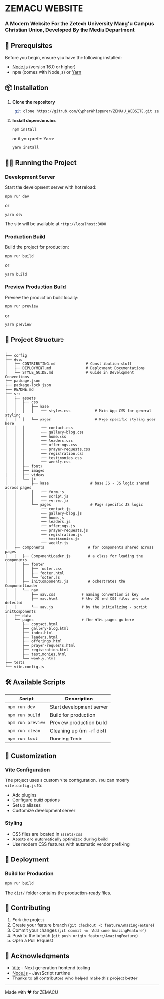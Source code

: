 
# ZEMACU WEBSITE

### A Modern Website For the Zetech University Mang'u Campus Christian Union, Developed By the Media Department
## 🔧 Prerequisites

Before you begin, ensure you have the following installed:

- [Node.js](https://nodejs.org/) (version 16.0 or higher)
- npm (comes with Node.js) or [Yarn](https://yarnpkg.com/)

## 📦 Installation

1. **Clone the repository**
    
   ```bash
    git clone https://github.com/CypherWhisperer/ZEMACU_WEBSITE.git zemacu_website && cd zemacu_website
    ```
    
2. **Install dependencies**
    
    ```bash
    npm install
    ```
    
    or if you prefer Yarn:
    
    ```bash
    yarn install
    ```
    

## 🏃‍♂️ Running the Project

### Development Server

Start the development server with hot reload:

```bash
npm run dev
```

or

```bash
yarn dev
```

The site will be available at `http://localhost:3000`

### Production Build

Build the project for production:

```bash
npm run build
```

or

```bash
yarn build
```

### Preview Production Build

Preview the production build locally:

```bash
npm run preview
```

or

```bash
yarn preview
```

## 📁 Project Structure

```
.
├── config
├── docs
│   ├── CONTRIBUTING.md              # Constribution stuff
│   ├── DEPLOYMENT.md                # Deployment Documentations
│   └── STYLE_GUIDE.md               # Guide in Development Conventions
├── package.json
├── package-lock.json
├── README.md
├── src
│   ├── assets
│   │   ├── css
│   │   │   ├── base
│   │   │   │   └── styles.css           # Main App CSS for general styling
│   │   │   └── pages                    # Page specific styling goes here
│   │   │       ├── contact.css
│   │   │       ├── gallery-blog.css
│   │   │       ├── home.css
│   │   │       ├── leaders.css
│   │   │       ├── offerings.css
│   │   │       ├── prayer-requests.css
│   │   │       ├── registration.css
│   │   │       ├── testimonies.css
│   │   │       └── weekly.css
│   │   ├── fonts
│   │   ├── images
|   |   ├── videos
│   │   └── js
│   │       ├── base                   # base JS - JS logic shared across pages
│   │       │   ├── form.js
│   │       │   ├── script.js
│   │       │   └── verses.js
│   │       └── pages                  # Page specific JS logic
│   │           ├── contact.js
│   │           ├── gallery-blog.js
│   │           ├── home.js
│   │           ├── leaders.js
│   │           ├── offerings.js
│   │           ├── prayer-requests.js
│   │           ├── registration.js
│   │           ├── testimonies.js
│   │           └── weekly.js
│   ├── components                    # for components shared across pages
│   │   ├── ComponentLoader.js        # a class for loading the components
│   │   ├── footer
│   │   │   ├── footer.css        
│   │   │   ├── footer.html       
│   │   │   └── footer.js         
│   │   ├── initComponents.js         # ochestrates the ComponentLoader
│   │   └── nav
│   │       ├── nav.css            # naming convention is key
│   │       ├── nav.html           # the JS and CSS files are auto-detected 
│   │       └── nav.js             # by the initializing - script initComponents
│   ├── data
│   └── pages                      # The HTML pages go here
│       ├── contact.html
│       ├── gallery-blog.html
│       ├── index.html
│       ├── leaders.html
│       ├── offerings.html
│       ├── prayer-requests.html
│       ├── registration.html
│       ├── testimonies.html
│       └── weekly.html
├── tests
└── vite.config.js
```

## 🛠️ Available Scripts

| Script            | Description               |
| ----------------- | ------------------------- |
| `npm run dev`     | Start development server  |
| `npm run build`   | Build for production      |
| `npm run preview` | Preview production build  |
| `npm run clean`   | Cleaning up (rm -rf dist) |
| `npm run test`    | Running Tests             |

## 🎨 Customization

### Vite Configuration

The project uses a custom Vite configuration. You can modify `vite.config.js` to:

- Add plugins
- Configure build options
- Set up aliases
- Customize development server

### Styling

- CSS files are located in `assets/css`
- Assets are automatically optimized during build
- Use modern CSS features with automatic vendor prefixing

## 🚀 Deployment

### Build for Production

```bash
npm run build
```

The `dist/` folder contains the production-ready files.


## 🤝 Contributing

1. Fork the project
2. Create your feature branch (`git checkout -b feature/AmazingFeature`)
3. Commit your changes (`git commit -m 'Add some AmazingFeature'`)
4. Push to the branch (`git push origin feature/AmazingFeature`)
5. Open a Pull Request

## 🙏 Acknowledgments

- [Vite](https://vitejs.dev/) - Next generation frontend tooling
- [Node.js](https://nodejs.org/) - JavaScript runtime
- Thanks to all contributors who helped make this project better

---

Made with ❤️ for ZEMACU
